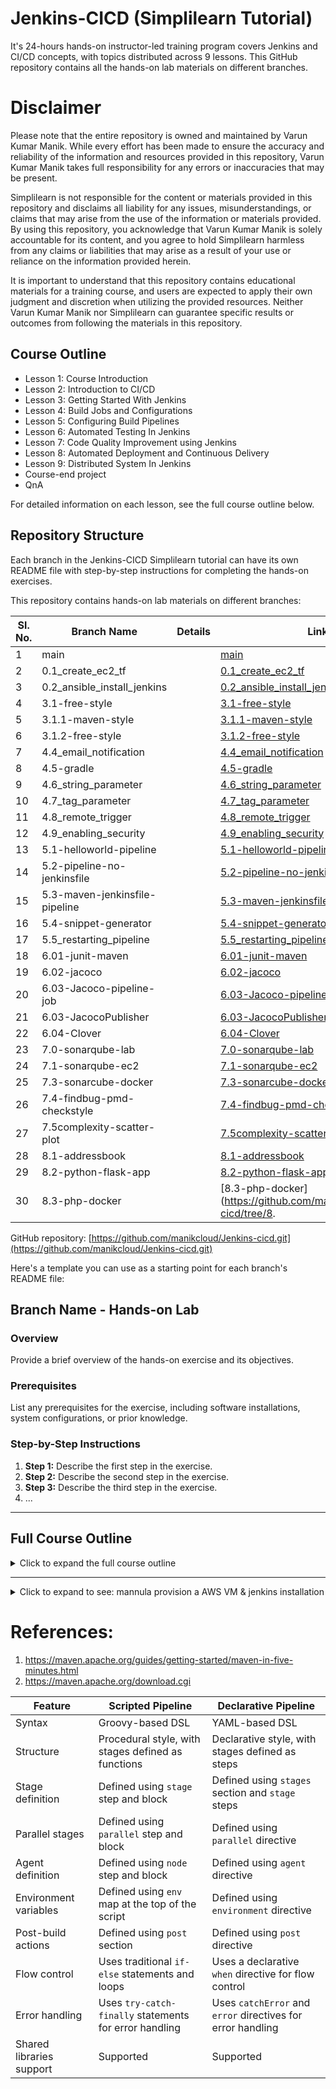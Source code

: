 # Jenkins-CICD (Simplilearn Tutorial)

It's 24-hours hands-on instructor-led training program covers Jenkins and CI/CD concepts, with topics distributed across 9 lessons. This GitHub repository contains all the hands-on lab materials on different branches.

# Disclaimer

Please note that the entire repository is owned and maintained by Varun Kumar Manik. While every effort has been made to ensure the accuracy and reliability of the information and resources provided in this repository, Varun Kumar Manik takes full responsibility for any errors or inaccuracies that may be present.

Simplilearn is not responsible for the content or materials provided in this repository and disclaims all liability for any issues, misunderstandings, or claims that may arise from the use of the information or materials provided. By using this repository, you acknowledge that Varun Kumar Manik is solely accountable for its content, and you agree to hold Simplilearn harmless from any claims or liabilities that may arise as a result of your use or reliance on the information provided herein.

It is important to understand that this repository contains educational materials for a training course, and users are expected to apply their own judgment and discretion when utilizing the provided resources. Neither Varun Kumar Manik nor Simplilearn can guarantee specific results or outcomes from following the materials in this repository.

## Course Outline

- Lesson 1: Course Introduction
- Lesson 2: Introduction to CI/CD
- Lesson 3: Getting Started With Jenkins
- Lesson 4: Build Jobs and Configurations
- Lesson 5: Configuring Build Pipelines
- Lesson 6: Automated Testing In Jenkins
- Lesson 7: Code Quality Improvement using Jenkins
- Lesson 8: Automated Deployment and Continuous Delivery
- Lesson 9: Distributed System In Jenkins
- Course-end project
- QnA

For detailed information on each lesson, see the full course outline below.


## Repository Structure

Each branch in the Jenkins-CICD Simplilearn tutorial can have its own README file with step-by-step instructions for completing the hands-on exercises.


This repository contains hands-on lab materials on different branches:

| Sl. No. | Branch Name             | Details | Link                                                                                             |
|---------|-------------------------|---------|--------------------------------------------------------------------------------------------------|
| 1       | main                    |         | [main](https://github.com/manikcloud/Jenkins-cicd/tree/main)                                     |
| 2       | 0.1_create_ec2_tf       |         | [0.1_create_ec2_tf](https://github.com/manikcloud/Jenkins-cicd/tree/0.1_create_ec2_tf)           |
| 3       | 0.2_ansible_install_jenkins |     | [0.2_ansible_install_jenkins](https://github.com/manikcloud/Jenkins-cicd/tree/0.2_ansible_install_jenkins) |
| 4       | 3.1-free-style          |         | [3.1-free-style](https://github.com/manikcloud/Jenkins-cicd/tree/3.1-free-style)                 |
| 5       | 3.1.1-maven-style       |         | [3.1.1-maven-style](https://github.com/manikcloud/Jenkins-cicd/tree/3.1.1-maven-style)           |
| 6       | 3.1.2-free-style        |         | [3.1.2-free-style](https://github.com/manikcloud/Jenkins-cicd/tree/3.1.2-free-style)             |
| 7       | 4.4_email_notification  |         | [4.4_email_notification](https://github.com/manikcloud/Jenkins-cicd/tree/4.4_email_notification) |
| 8       | 4.5-gradle              |         | [4.5-gradle](https://github.com/manikcloud/Jenkins-cicd/tree/4.5-gradle)                         |
| 9       | 4.6_string_parameter    |         | [4.6_string_parameter](https://github.com/manikcloud/Jenkins-cicd/tree/4.6_string_parameter)     |
| 10      | 4.7_tag_parameter       |         | [4.7_tag_parameter](https://github.com/manikcloud/Jenkins-cicd/tree/4.7_tag_parameter)           |
| 11      | 4.8_remote_trigger      |         | [4.8_remote_trigger](https://github.com/manikcloud/Jenkins-cicd/tree/4.8_remote_trigger)         |
| 12      | 4.9_enabling_security   |         | [4.9_enabling_security](https://github.com/manikcloud/Jenkins-cicd/tree/4.9_enabling_security)   |
| 13      | 5.1-helloworld-pipeline |         | [5.1-helloworld-pipeline](https://github.com/manikcloud/Jenkins-cicd/tree/5.1-helloworld-pipeline) |
| 14      | 5.2-pipeline-no-jenkinsfile |     | [5.2-pipeline-no-jenkinsfile](https://github.com/manikcloud/Jenkins-cicd/tree/5.2-pipeline-no-jenkinsfile) |
| 15      | 5.3-maven-jenkinsfile-pipeline |   | [5.3-maven-jenkinsfile-pipeline](https://github.com/manikcloud/Jenkins-cicd/tree/5.3-maven-jenkinsfile-pipeline) |
| 16      | 5.4-snippet-generator   |         | [5.4-snippet-generator](https://github.com/manikcloud/Jenkins-cicd/tree/5.4-snippet-generator)     |
| 17      | 5.5_restarting_pipeline |         | [5.5_restarting_pipeline](https://github.com/manikcloud/Jenkins-cicd/tree/5.5_restarting_pipeline) |
| 18      | 6.01-junit-maven        |         | [6.01-junit-maven](https://github.com/manikcloud/Jenkins-cicd/tree/6.01-junit-maven)               |
| 19      | 6.02-jacoco             |         | [6.02-jacoco](https://github.com/manikcloud/Jenkins-cicd/tree/6.02-jacoco)                         |
| 20      | 6.03-Jacoco-pipeline-job|         | [6.03-Jacoco-pipeline-job](https://github.com/manikcloud/Jenkins-cicd/tree/6.03-Jacoco-pipeline-job)|
| 21      | 6.03-JacocoPublisher    |         | [6.03-JacocoPublisher](https://github.com/manikcloud/Jenkins-cicd/tree/6.03-JacocoPublisher)       |
| 22      | 6.04-Clover             |         | [6.04-Clover](https://github.com/manikcloud/Jenkins-cicd/tree/6.04-Clover)                         |
| 23      | 7.0-sonarqube-lab       |         | [7.0-sonarqube-lab](https://github.com/manikcloud/Jenkins-cicd/tree/7.0-sonarqube-lab)             |
| 24      | 7.1-sonarqube-ec2       |         | [7.1-sonarqube-ec2](https://github.com/manikcloud/Jenkins-cicd/tree/7.1-sonarqube-ec2)             |
| 25      | 7.3-sonarcube-docker    |         | [7.3-sonarcube-docker](https://github.com/manikcloud/Jenkins-cicd/tree/7.3-sonarcube-docker)       |
| 26      | 7.4-findbug-pmd-checkstyle |       | [7.4-findbug-pmd-checkstyle](https://github.com/manikcloud/Jenkins-cicd/tree/7.4-findbug-pmd-checkstyle) |
| 27      | 7.5complexity-scatter-plot |       | [7.5complexity-scatter-plot](https://github.com/manikcloud/Jenkins-cicd/tree/7.5complexity-scatter-plot) |
| 28      | 8.1-addressbook         |         | [8.1-addressbook](https://github.com/manikcloud/Jenkins-cicd/tree/8.1-addressbook)                 |
| 29      | 8.2-python-flask-app    |         | [8.2-python-flask-app](https://github.com/manikcloud/Jenkins-cicd/tree/8.2-python-flask-app)       |
| 30      | 8.3-php-docker          |         | [8.3-php-docker](https://github.com/manikcloud/Jenkins-cicd/tree/8.

GitHub repository: [https://github.com/manikcloud/Jenkins-cicd.git](https://github.com/manikcloud/Jenkins-cicd.git)


Here's a template you can use as a starting point for each branch's README file:
## Branch Name - Hands-on Lab

### Overview

Provide a brief overview of the hands-on exercise and its objectives.

### Prerequisites

List any prerequisites for the exercise, including software installations, system configurations, or prior knowledge.

### Step-by-Step Instructions

1. **Step 1:** Describe the first step in the exercise.
2. **Step 2:** Describe the second step in the exercise.
3. **Step 3:** Describe the third step in the exercise.
4. ...

-----------------------------------------------------------------------------------------------------------
## Full Course Outline

<details>
<summary>Click to expand the full course outline</summary>

## Lesson 1: Course Introduction
- Course Objectives
- Course Outline
- Prerequisites of this course
- Highlights of this course

## Lesson 2: Introduction to CI/CD

By the end of this lesson, you will be able to explain:

- Traditional Software Development
- Continuous Integration
- Continuous Delivery
- Continuous Deployment
- Building the continuous deployment process
- Automated Deployment Pipeline
- CI/CD Tool Selection

### Learning Objectives

1. The traditional delivery process
2. Drawbacks of the traditional delivery process
3. Introduction to Continuous Integration
4. Advantages of Continuous Integration
5. Continuous Delivery and Continuous Deployment
6. Continuous Delivery
7. Continuous Deployment
8. Advantages of Continuous Deployment
9. Pre-requisites to CI/CD
10. Introducing Tools for Continuous Delivery Process
11. Stages of a CI/CD pipeline
    - Source Stage
    - Build Stage
    - Test Stage
    - Deploy Stage
12. Implementation of CI/CD
13. CI/CD Tool Selection
    - Jenkins
    - TeamCity
    - Bamboo
    - Travis CI
    - Circle CI
14. Knowledge checks and quizzes


## Lesson 3: Getting Started With Jenkins

By the end of this lesson, you will be able to explain:

- Setting Up Git
- Connecting Git Repository
- Setting Up Jenkins
- Jenkins Installation and configuration
- Maven Set Up
- Adding Maven functionality
- Exploring Jenkins
- Building a Maven Project

### Learning Objectives

1. Preparing your environment
2. Configuring Version Control Tools
3. Installing and Setting Up Git
4. Configuring SSH Keys
5. Forking the Sample Repository
6. Assisted Practice/Demo: Working with Git
7. Introduction to Jenkins
8. Jenkins Configuration
9. Downloading and Installing Jenkins
10. Preparing a Build Server for Jenkins
11. Starting Up Jenkins
12. Assisted Practice/Demo: Setting Up Jenkins
13. Configuring the Dev Tools
14. Configuring Your Maven Setup
15. Configuring the JDK
16. Assisted Practice/Demo: Configuring Dev Tools
17. Understanding Jenkins Architecture
18. Plugins, Notifications, Backup, and Security
19. Pipelines
20. Introduction to BlueOcean
21. Assisted Practice/Demo: Exploring Jenkins and BlueOcean


## Lesson 4: Build Jobs and Configurations

By the end of this lesson, you will be able to explain:

- Jenkins Build Jobs
- Freestyle Build Jobs
- Creating a Freestyle Build
- Build Triggers
- Scheduled Build Jobs
- Polling the SCM
- Build Steps
- Jenkins Environment Variables
- Post-build Actions
- Building Other Projects
- Using Jenkins with Other Languages
- Gradle build
- Parameterized Build Jobs
- Parameterized Build Jobs
- Building from Tags
- Remote Triggering Parameterized Builds
- Enabling Security in Jenkins
- Enabling Security in Jenkins
- Build Pipelines and Promotions

### Learning Objectives

1. Creation of Jenkins build jobs
2. Types of Jenkins build jobs
3. Freestyle Build Jobs
   - General Configuration
   - Advanced Configurations
4. Configuring Source Code Management
   - Working with Subversion
   - Working with Git
   - Assisted Practice/Demo: Source Code Management
5. Build Triggers
   - Start a Build Job After Another
   - Scheduled Build Jobs
   - Assisted Practice/Demo: Build Triggers
6. Poll the SCM
7. Trigger Builds Remotely
   - Assisted Practice/Demo: Remote Triggering
8. Manual Build jobs
9. Build Steps
   - Maven Build Steps
   - Ant Build Steps
10. Using Jenkins Environment Variables in Your Builds
11. Post-build Actions
    - Reporting on Test Results
    - Archiving Build Results
    - Stable and Successful Builds
    - Notifications
    - Assisted Practice/Demo: Post-build Actions
12. Using Jenkins with Other Languages
    - Building Projects with Grails
    - Building Projects with Gradle
    - Assisted Practice/Demo: Building with Other Languages
13. Incremental Builds
14. Parameterized Build Jobs
    - Creating a Parameterized Build Job
    - Assisted Practice/Demo: Parameterized Build Jobs
15. Adapting Builds for Parameterized Build Scripts
16. Building from a Subversion Tag
17. Building from a Git Tag
    - Assisted Practice/Demo: Building from Tags
18. Starting a Parameterized Build Job Remotely
19. Parameterized Build Job History
20. Parameterized Triggers
    - Assisted Practice/Demo: Parameterized Triggers
21. Enabling Security in Jenkins
    - Different Levels of Authentication
    - Matrix-based Security
    - User Permissions
    - Role-based Security
    - Project-based Security
    - Assisted Practice/Demo: Enabling Security
22. Build Promotions
23. Build Pipelines


## Lesson 5: Configuring Build Pipelines

By the end of this lesson, you will be able to explain:

- Pipelines
- Pipeline Structure
- Defining a Pipeline
- Declarative Pipeline Syntax
- Scripted Pipeline Syntax
- Building a Pipeline
- Continuous Integration Pipeline
- Continuous Integration Pipelines
- Building Pipelines from Jenkinsfile
- Jenkinsfile
- Snippet Generator
- Snippet Generator
- Global Variable Reference
- Declarative Directive Generator
- Restarting a pipeline

### Learning Objectives

1. Pipelines
   - Why Pipeline?
   - Advantages of Pipeline
   - Pipeline Workflow
   - Pipeline Terminology
2. Defining a Pipeline
   - Benefits of Jenkinsfile
   - Scripted vs. Declarative Syntax
3. Declarative Pipeline Syntax
   - Pipeline Keywords
4. Scripted Pipeline Syntax
   - Assisted Practice/Demo: Scripted Pipeline Syntax
5. Building a Pipeline
   - Building Pipelines with Blue Ocean
   - Building Pipelines with the Classic UI
6. Commit Pipeline
   - Assisted Practice/Demo: Commit Pipeline
7. Jenkinsfile
   - Creating Jenkinsfile
   - Running Pipeline from Jenkinsfile
   - Build with Jenkinsfile
   - Test with Jenkinsfile
   - Deploy with Jenkinsfile
   - Assisted Practice/Demo: Jenkinsfile
8. Snippet Generator
   - Unassisted Practice/Demo: Snippet Generator
9. Global Variable Reference
10. Declarative Directive Generator
11. Restarting a pipeline
   - Unassisted Practice/Demo: Restarting a pipeline
12. Pipeline Development Tools


## Lesson 6: Automated Testing In Jenkins

By the end of this lesson, you will be able to explain:

- Jenkins as an Automation Testing tool
- CI with JUnit in Jenkins
- Code Coverage using JaCoCo
- Code Coverage using Clover
- Acceptance and Performance Tests in Jenkins
- Integrate JMeter with Jenkins

### Learning Objectives

1. Introduction
2. Automating Your Unit and Integration Tests
   - Configuring Test Reports in Jenkins
   - Displaying Test Results
   - Assisted Practice/Demo: Test Results
3. Ignoring Tests
4. Measuring Code Coverage with JaCoCo
   - Assisted Practice/Demo: JaCoCo
5. Measuring Code Coverage with Clover
   - Assisted Practice/Demo: Clover
6. Automated Acceptance Tests
7. Automated Performance Tests with JMeter
   - Assisted Practice/Demo: JMeter Integration


## Lesson 7: Code Quality Improvement using Jenkins

By the end of this lesson, you will be able to explain:

- Code Quality and Jenkins
- Internals of Jenkins Jobs
- FindBugs
- Code Complexity
- Reporting on Code Complexity
- Open Tasks
- SonarQube
- Integrate SonarQube with Jenkins

### Learning Objectives

1. Introduction
2. Code Quality in Your Build Process
   - Popular Java and Groovy Code Quality Analysis Tools
   - Checkstyle, PMD/CPD, FindBugs
3. Reporting on Code Quality Issues with the Violations Plugin
   - Working with Freestyle Build Jobs
   - Working with Maven Build Jobs
   - Using the Checkstyle, PMD, and FindBugs Reports
   - Assisted Practice/Demo: Code Quality Reports
4. Reporting on Code Complexity
   - Assisted Practice/Demo: Code Complexity Reports
5. Reporting on Open Tasks
6. Integrating with SonarQube
   - Assisted Practice/Demo: SonarQube Integration


## Lesson 8: Automated Deployment and Continuous Delivery

By the end of this lesson, you will be able to explain:

- Building the Continuous Delivery Process
- Implementing Automated and Continuous Deployment
- Deploying a Python application
- Tomcat and Jenkins
- PHP and Jenkins

### Learning Objectives

1. Introduction to Automated Deployment and Continuous Delivery
   - Continuous Delivery
   - Benefits of Continuous Delivery
2. Automated Deployment
   - Benefits of Automated Deployment
   - Automated Deployment Pipeline
   - Phases of Automated Deployment Pipeline
   - Tools Used
   - Automated Deployment System
3. Implementing Automated and Continuous Deployment
   - The Deployment Script
   - Database Updates
   - Smoke Test
4. Jenkins and Docker
5. AWS Pipeline
6. Deploying a Python application to an application server
   - Assisted Practice/Demo: Python Application Deployment
7. Tomcat and Jenkins
   - Assisted Practice/Demo: Deploying a Java Application with Tomcat and Jenkins
8. PHP and Jenkins
   - Assisted Practice/Demo: Deploying a PHP Application with Jenkins


## Lesson 9: Distributed System in Jenkins

By the end of this lesson, you will be able to explain:

- Distributed Architecture
- Create multiple slave nodes
- Deep Diving Jenkins Master/Slave Architecture
- Build job with a slave machine

### Learning Objectives

1. Introduction
   - The Jenkins Distributed Build Architecture
   - Master/Slave Strategies in Jenkins
2. Why Label Node?
   - Assisted Practice/Demo: Labeling Nodes
3. Creating Multiple Slave Nodes
   - The Master Starts the Slave Agent Using SSH
   - Starting the Slave Agent Manually Using Java Web Start
   - Associating a Build Job with a Slave or Group of Slaves
   - Assisted Practice/Demo: Setting Up and Managing Slave Nodes
4. Deep Diving Jenkins Master/Slave Architecture
   - Benefits and Use Cases for Distributed Builds
   - Managing and Monitoring Slave Nodes
5. Build Job with a Slave Machine
   - Configuring Build Jobs for Specific Slave Nodes or Labels
   - Assisted Practice/Demo: Running a Build Job on a Slave Machine


</details>


---------------------------------------------------------------------------------------------------------
<details>
<summary>Click to expand to see: mannula provision a AWS VM  & jenkins installation </summary>


# Jenkins-cicd 
PG DO - CI/CD Pipeline with Jenkins Simplilearn 

# AWS Ubuntu VM Provisioning steps
-	Step 1:  Click on Launch Instance 
-	Step 2 : Click on Software Image (AMI)
-	Select Ubuntu 
-	Step 4: Key pair name – required
-	Click on Create new key pair
-	Put key pair name Jenkins-sl
-	& Download it 
-	Step 5 : Click on Launch Instance 
-	Step 6 : Select your VM and Click connect 
-	Step 7 :  You can see the terminal 
-	Step: Showing Github example

# Git Status
```
git --version 
```
## cretae Dir 
```
mkdir demo 
cd  demo 
```
## GIT & Ubuntu SSH connection
```
ssh-keygen 

"Hit enter button 3 time"

cat ~/.ssh/id_rsa.pub 
git clone git@github.com:manikcloud/Jenkins-cicd.git
history 
history | cut -c 8- 
```

# Jenkins installation on UBUNTU 18.04 & Ubuntu 22.04 (Please skip the step 2 & 3 for 22.04)

### Step 1
```
sudo apt-get update -y && sudo apt install openjdk-8-jdk -y
```
### Step 2: Downloading Key
```
sudo wget -q -O - https://pkg.jenkins.io/debian/jenkins.io.key | sudo apt-key add
```

### Step 3: Adding Key
```
sudo sh -c 'echo deb http://pkg.jenkins.io/debian-stable binary/ > /etc/apt/sources.list.d/jenkins.list'
```

### Step 4: Jenkins Package installation
```
sudo apt-get update -y
sudo apt install jenkins -y
sudo /etc/init.d/jenkins start
sudo service jenkins status 
```
### Step 5: Jenkins default password
```
sudo cat /home/labsuser/jenkins/secrets/initialAdminPassword
```
### Step 6: History command

```
history | cut -c 8- 

```
# Jenkins URL with port 8080
- http://x.x.x.x:8080/

Replace x with your ip 

# Change Security group rule for Jenkins 
```
-	Select your instance 
-	Down below select your security tab 
-	Click on the Security groups sg-0c51908b5fa4abf75 (launch-wizard-2)
-	Click on the action 
-	Click on EDIT INBOUND RULE
-	Select custom TCP and put port 8080
-	Custom ip should be 0.0.0.0/0
-	Click on Save the rule
```

# Common error

```
getting "E: Unable to locate package openjdk-8-jdk" message on java update
```

# Resolution 
Run this command

```
sudo apt update -y
```
# Plugin Installation 
dashboard>manage>jenkins>manage plugins>maven integration



# Jenkins Setting

```
Java_Home
/usr/lib/jvm/java-8-openjdk-amd64/
```

# Post Build Step

```
java -cp target/my-app-1.0-SNAPSHOT.jar com.mycompany.app.App

```

# This project is parameterized
```
echo "User First name is : $First_Name"
echo "User Last name is : $Last_Name"
echo "User Gender is : $Sex"

```
</details>


# References: 
1. https://maven.apache.org/guides/getting-started/maven-in-five-minutes.html
2. https://maven.apache.org/download.cgi


| Feature                   | Scripted Pipeline                                            | Declarative Pipeline                                         |
|---------------------------|--------------------------------------------------------------|--------------------------------------------------------------|
| Syntax                    | Groovy-based DSL                                             | YAML-based DSL                                               |
| Structure                 | Procedural style, with stages defined as functions           | Declarative style, with stages defined as steps               |
| Stage definition          | Defined using `stage` step and block                         | Defined using `stages` section and `stage` steps             |
| Parallel stages           | Defined using `parallel` step and block                      | Defined using `parallel` directive                            |
| Agent definition          | Defined using `node` step and block                          | Defined using `agent` directive                               |
| Environment variables     | Defined using `env` map at the top of the script             | Defined using `environment` directive                         |
| Post-build actions        | Defined using `post` section                                 | Defined using `post` directive                                |
| Flow control              | Uses traditional `if-else` statements and loops              | Uses a declarative `when` directive for flow control          |
| Error handling            | Uses `try-catch-finally` statements for error handling        | Uses `catchError` and `error` directives for error handling   |
| Shared libraries support  | Supported                                                     | Supported                                                     |
